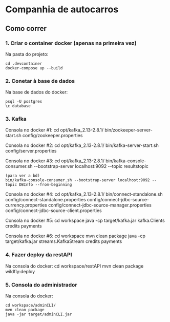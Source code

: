 # Companhia de autocarros

## Como correr

### 1. Criar o container docker (apenas na primeira vez)

Na pasta do projeto:

    cd .devcontainer
    docker-compose up --build
    

### 2. Conetar à base de dados

Na base de dados do docker:

    psql -U postgres
    \c database


### 3. Kafka

Consola no docker #1:
	cd opt/kafka_2.13-2.8.1/
	bin/zookeeper-server-start.sh config/zookeeper.properties

Consola no docker #2:
	cd opt/kafka_2.13-2.8.1/
	bin/kafka-server-start.sh config/server.properties

Consola no docker #3:
    cd opt/kafka_2.13-2.8.1/
    bin/kafka-console-consumer.sh --bootstrap-server localhost:9092 --topic resultstopic

	(para ver a bd)
	bin/kafka-console-consumer.sh --bootstrap-server localhost:9092 --topic DBInfo --from-beginning

Consola no docker #4:
    cd opt/kafka_2.13-2.8.1/
    bin/connect-standalone.sh config/connect-standalone.properties config/connect-jdbc-source-currency.properties config/connect-jdbc-source-manager.properties config/connect-jdbc-source-client.properties
	
Consola no docker #5:
    cd workspace
    java -cp target/kafka.jar kafka.Clients credits payments
	
Consola no docker #6:
    cd workspace
	mvn clean package
    java -cp target/kafka.jar streams.KafkaStream credits payments

### 4. Fazer deploy da restAPI

Na consola do docker:
    cd workspace/restAPI
    mvn clean package wildfly:deploy
    

### 5. Consola do administrador

Na consola do docker:

    cd workspace/adminCLI/
    mvn clean package
    java -jar target/adminCLI.jar
    

